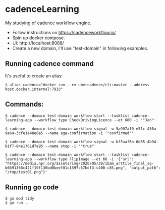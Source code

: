 # cadenceLearning
My studying of cadence workflow engine. 

- Follow instructions on https://cadenceworkflow.io/ 
- Spin up docker compose. 
- UI: http://localhost:8088/ 
- Create a new domain, I'll use "test-domain" in following examples.


## Running cadence command
It's useful to create an alias:
```
$ alias cadence="docker run --rm ubercadence/cli:master --address host.docker.internal:7933"
```

## Commands:
```
$ cadence --domain test-domain workflow start --tasklist cadence-learning-app --workflow_type CheckDrivingLicence --et 600 -i '"Jan"'

$ cadence --domain test-domain workflow signal -w 5a907a10-e51c-430a-9a64-3cfe1a48e6a5 --name age-confirmation -i '"confirmed"'

$ cadence --domain test-domain workflow signal -w bf3aaf6b-0d65-4b94-b1f7-84e1761d7e95 --name stop -i '"true"'

$ cadence --domain test-domain workflow start --tasklist cadence-learning-app --workflow_type FlipImage --et 60 -i '{"url": "https://media.npr.org/assets/img/2020/05/29/ibam_arttile_final_sq-b6691366c421f19f130bd0beef01c1597c57bdf3-s400-c85.png", "output_path": "/tmp/test01.png"}'
```

## Running go code
```
$ go mod tidy
$ go run .
```
